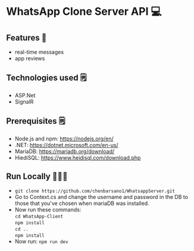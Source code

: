 # WhatsApp Clone Server API 💻
## Features 💫
* real-time messages
* app reviews
## Technologies used 🗒
* ASP.Net
* SignalR
## Prerequisites 🗒
* Node.js and npm: https://nodejs.org/en/
* .NET: https://dotnet.microsoft.com/en-us/
* MariaDB: https://mariadb.org/download/
* HiediSQL: https://www.heidisql.com/download.php
## Run Locally 👨🏽‍💻
* `git clone https://github.com/chenbarsano1/WhatsappServer.git`
* Go to Context.cs and change the username and password in the DB to those that you've chosen when mariaDB was installed.<br />
* Now run these commands:<br />
`cd WhatsApp-Client`<br />
`npm install`<br />
`cd ..`<br />
`npm install`<br />
* Now run: `npm run dev`
